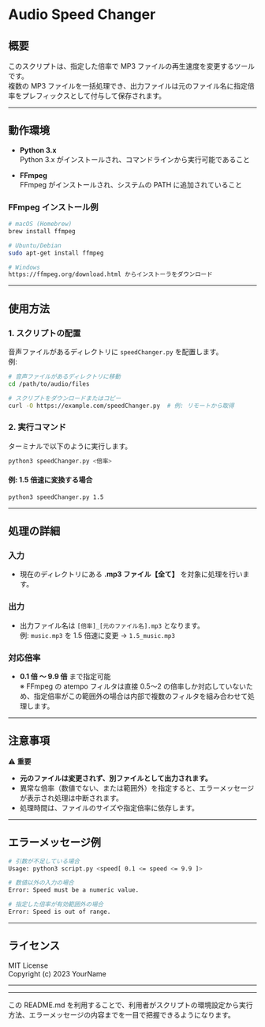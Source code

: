 
# Audio Speed Changer

## 概要
このスクリプトは、指定した倍率で MP3 ファイルの再生速度を変更するツールです。  
複数の MP3 ファイルを一括処理でき、出力ファイルは元のファイル名に指定倍率をプレフィックスとして付与して保存されます。

---

## 動作環境
- **Python 3.x**  
  Python 3.x がインストールされ、コマンドラインから実行可能であること

- **FFmpeg**  
  FFmpeg がインストールされ、システムの PATH に追加されていること

### FFmpeg インストール例
```bash
# macOS (Homebrew)
brew install ffmpeg

# Ubuntu/Debian
sudo apt-get install ffmpeg

# Windows
https://ffmpeg.org/download.html からインストーラをダウンロード
```

---

## 使用方法

### 1. スクリプトの配置
音声ファイルがあるディレクトリに `speedChanger.py` を配置します。  
例:
```bash
# 音声ファイルがあるディレクトリに移動
cd /path/to/audio/files

# スクリプトをダウンロードまたはコピー
curl -O https://example.com/speedChanger.py  # 例: リモートから取得
```

### 2. 実行コマンド
ターミナルで以下のように実行します。
```bash
python3 speedChanger.py <倍率>
```
#### 例: 1.5 倍速に変換する場合
```bash
python3 speedChanger.py 1.5
```

---

## 処理の詳細

### 入力
- 現在のディレクトリにある **.mp3 ファイル【全て】** を対象に処理を行います。

### 出力
- 出力ファイル名は `[倍率]_[元のファイル名].mp3` となります。  
  例: `music.mp3` を 1.5 倍速に変更 → `1.5_music.mp3`

### 対応倍率
- **0.1 倍 ～ 9.9 倍** まで指定可能  
  ※ FFmpeg の atempo フィルタは直接 0.5〜2 の倍率しか対応していないため、指定倍率がこの範囲外の場合は内部で複数のフィルタを組み合わせて処理します。

---

## 注意事項
⚠️ **重要**  
- **元のファイルは変更されず、別ファイルとして出力されます。**  
- 異常な倍率（数値でない、または範囲外）を指定すると、エラーメッセージが表示され処理は中断されます。  
- 処理時間は、ファイルのサイズや指定倍率に依存します。

---

## エラーメッセージ例
```bash
# 引数が不足している場合
Usage: python3 script.py <speed[ 0.1 <= speed <= 9.9 ]>

# 数値以外の入力の場合
Error: Speed must be a numeric value.

# 指定した倍率が有効範囲外の場合
Error: Speed is out of range.
```

---

## ライセンス
MIT License  
Copyright (c) 2023 YourName

---

---

この README.md を利用することで、利用者がスクリプトの環境設定から実行方法、エラーメッセージの内容までを一目で把握できるようになります。
